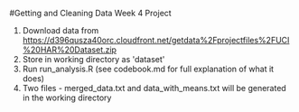 #Getting and Cleaning Data Week 4 Project

1. Download data from https://d396qusza40orc.cloudfront.net/getdata%2Fprojectfiles%2FUCI%20HAR%20Dataset.zip
2. Store in working directory as 'dataset'
3. Run run_analysis.R (see codebook.md for full explanation of what it does)
4. Two files - merged_data.txt and data_with_means.txt will be generated in the working directory
